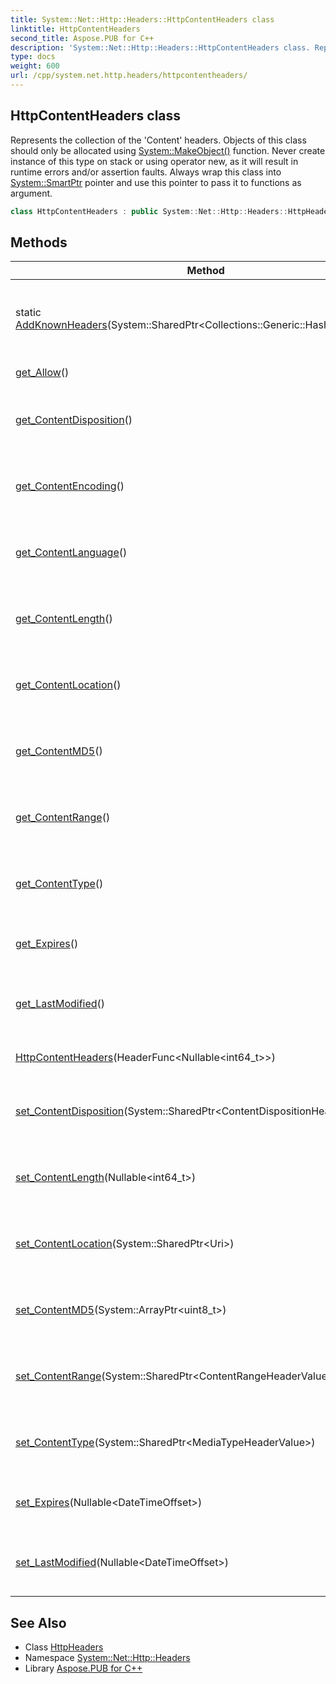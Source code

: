 ```yaml
---
title: System::Net::Http::Headers::HttpContentHeaders class
linktitle: HttpContentHeaders
second_title: Aspose.PUB for C++
description: 'System::Net::Http::Headers::HttpContentHeaders class. Represents the collection of the ''Content'' headers. Objects of this class should only be allocated using System::MakeObject() function. Never create instance of this type on stack or using operator new, as it will result in runtime errors and/or assertion faults. Always wrap this class into System::SmartPtr pointer and use this pointer to pass it to functions as argument in C++.'
type: docs
weight: 600
url: /cpp/system.net.http.headers/httpcontentheaders/
---
```

## HttpContentHeaders class


Represents the collection of the 'Content' headers. Objects of this class should only be allocated using [System::MakeObject()](../../system/makeobject/) function. Never create instance of this type on stack or using operator new, as it will result in runtime errors and/or assertion faults. Always wrap this class into [System::SmartPtr](../../system/smartptr/) pointer and use this pointer to pass it to functions as argument.

```cpp
class HttpContentHeaders : public System::Net::Http::Headers::HttpHeaders
```

## Methods

| Method | Description |
| --- | --- |
| static [AddKnownHeaders](./addknownheaders/)(System::SharedPtr\<Collections::Generic::HashSet\<String\>\>) | Adds the known headers to the specified collection. |
| [get_Allow](./get_allow/)() | RTTI information. |
| [get_ContentDisposition](./get_contentdisposition/)() | Gets a value of the 'Content-Disposition' header. |
| [get_ContentEncoding](./get_contentencoding/)() | Gets a value of the 'Content-Encoding' header. |
| [get_ContentLanguage](./get_contentlanguage/)() | Gets a value of the 'Content-Language' header. |
| [get_ContentLength](./get_contentlength/)() | Gets a value of the 'Content-Length' header. |
| [get_ContentLocation](./get_contentlocation/)() | Gets a value of the 'Content-Location' header. |
| [get_ContentMD5](./get_contentmd5/)() | Gets a value of the 'Content-MD5' header. |
| [get_ContentRange](./get_contentrange/)() | Gets a value of the 'Content-Range' header. |
| [get_ContentType](./get_contenttype/)() | Gets a value of the 'Content-Type' header. |
| [get_Expires](./get_expires/)() | Gets a value of the 'Expires' header. |
| [get_LastModified](./get_lastmodified/)() | Gets a value of the 'Last-Modified' header. |
| [HttpContentHeaders](./httpcontentheaders/)(HeaderFunc\<Nullable\<int64_t\>\>) | Constructs a new instance. |
| [set_ContentDisposition](./set_contentdisposition/)(System::SharedPtr\<ContentDispositionHeaderValue\>) | Sets a value of the 'Content-Disposition' header. |
| [set_ContentLength](./set_contentlength/)(Nullable\<int64_t\>) | Sets a value of the 'Content-Length' header. |
| [set_ContentLocation](./set_contentlocation/)(System::SharedPtr\<Uri\>) | Sets a value of the 'Content-Location' header. |
| [set_ContentMD5](./set_contentmd5/)(System::ArrayPtr\<uint8_t\>) | Sets a value of the 'Content-MD5' header. |
| [set_ContentRange](./set_contentrange/)(System::SharedPtr\<ContentRangeHeaderValue\>) | Sets a value of the 'Content-Range' header. |
| [set_ContentType](./set_contenttype/)(System::SharedPtr\<MediaTypeHeaderValue\>) | Sets a value of the 'Content-Type' header. |
| [set_Expires](./set_expires/)(Nullable\<DateTimeOffset\>) | Sets a value of the 'Expires' header. |
| [set_LastModified](./set_lastmodified/)(Nullable\<DateTimeOffset\>) | Sets a value of the 'Last-Modified' header. |
## See Also

* Class [HttpHeaders](../httpheaders/)
* Namespace [System::Net::Http::Headers](../)
* Library [Aspose.PUB for C++](../../)
